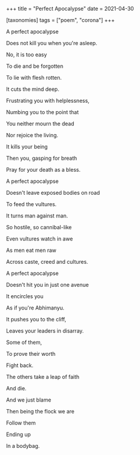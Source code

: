 +++
title = "Perfect Apocalypse"
date = 2021-04-30

[taxonomies]
tags = ["poem", "corona"]
+++


A perfect apocalypse

Does not kill you when you're asleep.

No, it is too easy

To die and be forgotten

To lie with flesh rotten.

<!-- more -->

It cuts the mind deep.

Frustrating you with helplessness,

Numbing you to the point that

You neither mourn the dead

Nor rejoice the living.

It kills your being

Then you, gasping for breath

Pray for your death as a bless.

A perfect apocalypse

Doesn't leave exposed bodies on road

To feed the vultures.

It turns man against man.

So hostile, so cannibal-like

Even vultures watch in awe

As men eat men raw

Across caste, creed and cultures.

A perfect apocalypse

Doesn't hit you in just one avenue

It encircles you

As if you're Abhimanyu.

It pushes you to the cliff,

Leaves your leaders in disarray.

Some of them,

To prove their worth

Fight back.

The others take a leap of faith

And die.

And we just blame

Then being the flock we are

Follow them

Ending up

In a bodybag.